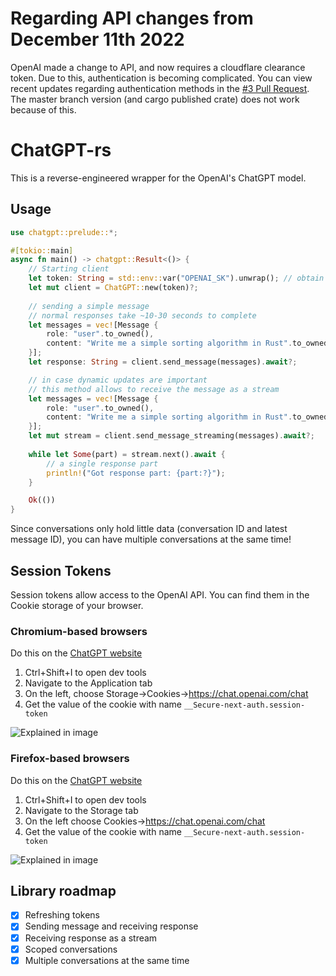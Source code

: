 # Regarding API changes from December 11th 2022
OpenAI made a change to API, and now requires a cloudflare clearance token. Due to this, authentication is becoming complicated. You can view recent updates regarding authentication methods in the [#3 Pull Request](https://github.com/Maxuss/chatgpt_rs/pull/3). The master branch version (and cargo published crate) does not work because of this.

# ChatGPT-rs

This is a reverse-engineered wrapper for the OpenAI's ChatGPT model.

## Usage

```rust
use chatgpt::prelude::*;

#[tokio::main]
async fn main() -> chatgpt::Result<()> {
    // Starting client
    let token: String = std::env::var("OPENAI_SK").unwrap(); // obtain the session token. More on session tokens later.
    let mut client = ChatGPT::new(token)?;
    
    // sending a simple message
    // normal responses take ~10-30 seconds to complete
    let messages = vec![Message {
        role: "user".to_owned(),
        content: "Write me a simple sorting algorithm in Rust".to_owned(),
    }];
    let response: String = client.send_message(messages).await?;

    // in case dynamic updates are important
    // this method allows to receive the message as a stream
    let messages = vec![Message {
        role: "user".to_owned(),
        content: "Write me a simple sorting algorithm in Rust".to_owned(),
    }];
    let mut stream = client.send_message_streaming(messages).await?;
    
    while let Some(part) = stream.next().await {
        // a single response part
        println!("Got response part: {part:?}");
    }

    Ok(())
}
```

Since conversations only hold little data (conversation ID and latest message ID), you can have multiple conversations at the same time!

## Session Tokens
Session tokens allow access to the OpenAI API. You can find them in the Cookie storage of your browser.

### Chromium-based browsers

Do this on the [ChatGPT website](https://chat.openai.com/chat)
1. Ctrl+Shift+I to open dev tools
2. Navigate to the Application tab
3. On the left, choose Storage->Cookies->https://chat.openai.com/chat
4. Get the value of the cookie with name `__Secure-next-auth.session-token`

![Explained in image](./media/token_chromium.png)

### Firefox-based browsers

Do this on the [ChatGPT website](https://chat.openai.com/chat)
1. Ctrl+Shift+I to open dev tools
2. Navigate to the Storage tab
3. On the left choose Cookies->https://chat.openai.com/chat
4. Get the value of the cookie with name `__Secure-next-auth.session-token`

![Explained in image](./media/token_firefox.png)

## Library roadmap

- [x] Refreshing tokens
- [x] Sending message and receiving response
- [x] Receiving response as a stream
- [x] Scoped conversations
- [x] Multiple conversations at the same time
